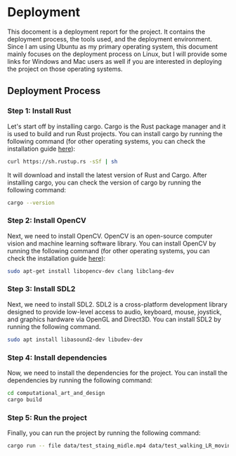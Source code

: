 # Deployment

This docoment is a deployment report for the project. It contains the deployment process, the tools used, and the deployment environment. Since I am using Ubuntu as my primary operating system, this document mainly focuses on the deployment process on Linux, but I will provide some links for Windows and Mac users as well if you are interested in deploying the project on those operating systems.

## Deployment Process

### Step 1: Install Rust

Let's start off by installing cargo. Cargo is the Rust package manager and it is used to build and run Rust projects. You can install cargo by running the following command (for other operating systems, you can check the installation guide [here](https://www.rust-lang.org/tools/install)):

```bash
curl https://sh.rustup.rs -sSf | sh
```

It will download and install the latest version of Rust and Cargo. After installing cargo, you can check the version of cargo by running the following command:

```bash
cargo --version
```

### Step 2: Install OpenCV

Next, we need to install OpenCV. OpenCV is an open-source computer vision and machine learning software library. You can install OpenCV by running the following command (for other operating systems, you can check the installation guide [here](https://github.com/twistedfall/opencv-rust/blob/master/INSTALL.md)):

```bash
sudo apt-get install libopencv-dev clang libclang-dev
```

### Step 3: Install SDL2

Next, we need to install SDL2. SDL2 is a cross-platform development library designed to provide low-level access to audio, keyboard, mouse, joystick, and graphics hardware via OpenGL and Direct3D. You can install SDL2 by running the following command.

```bash
sudo apt install libasound2-dev libudev-dev
```

### Step 4: Install dependencies

Now, we need to install the dependencies for the project. You can install the dependencies by running the following command:

```bash
cd computational_art_and_design
cargo build
```

### Step 5: Run the project

Finally, you can run the project by running the following command:

```bash
cargo run -- file data/test_staing_midle.mp4 data/test_walking_LR_moving.mp4
```
